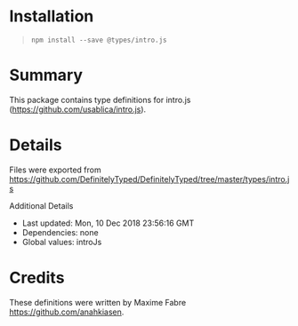 # Installation
> `npm install --save @types/intro.js`

# Summary
This package contains type definitions for intro.js (https://github.com/usablica/intro.js).

# Details
Files were exported from https://github.com/DefinitelyTyped/DefinitelyTyped/tree/master/types/intro.js

Additional Details
 * Last updated: Mon, 10 Dec 2018 23:56:16 GMT
 * Dependencies: none
 * Global values: introJs

# Credits
These definitions were written by Maxime Fabre <https://github.com/anahkiasen>.
